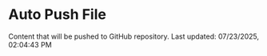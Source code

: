 # Auto Push File

Content that will be pushed to GitHub repository.
Last updated: 07/23/2025, 02:04:43 PM
